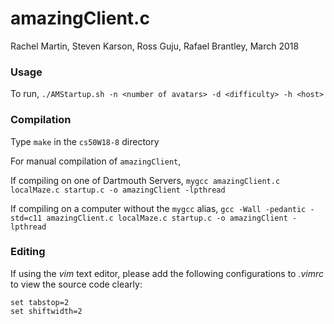 # amazingClient.c

Rachel Martin, Steven Karson, Ross Guju, Rafael Brantley, March 2018



### Usage

To run,
`./AMStartup.sh -n <number of avatars> -d <difficulty> -h <host>`



### Compilation

Type `make` in the `cs50W18-8` directory

For manual compilation of `amazingClient`,

If compiling on one of Dartmouth Servers,
`mygcc amazingClient.c localMaze.c startup.c -o amazingClient -lpthread`

If compiling on a computer without the `mygcc` alias,
`gcc -Wall -pedantic -std=c11 amazingClient.c localMaze.c startup.c -o amazingClient -lpthread`



### Editing

If using the _vim_ text editor, please add the following configurations to _.vimrc_ to view the source code clearly:

```
set tabstop=2
set shiftwidth=2
```
